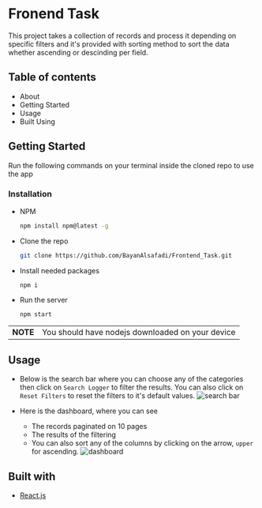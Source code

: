 # Fronend Task

This project takes a collection of records and process it depending on specific filters and it's provided with sorting method to sort the data whether ascending or descinding per field.

## Table of contents

- About
- Getting Started
- Usage
- Built Using

## Getting Started

Run the following commands on your terminal inside the cloned repo to use the app

### Installation

- NPM
  ```sh
  npm install npm@latest -g
  ```
- Clone the repo
  ```sh
  git clone https://github.com/BayanAlsafadi/Frontend_Task.git
  ```
- Install needed packages
  ```
  npm i
  ```
- Run the server
  ```
  npm start
  ```

|          |                                                  |
| -------- | ------------------------------------------------ |
| **NOTE** | You should have nodejs downloaded on your device |

## Usage

- Below is the search bar where you can choose any of the categories then click on `Search Logger` to filter the results. You can also click on `Reset Filters` to reset the filters to it's default values.
  ![search bar]("./assets/search_bar.png")

- Here is the dashboard, where you can see
  - The records paginated on 10 pages
  - The results of the filtering
  - You can also sort any of the columns by clicking on the arrow, `upper` for ascending.
    ![dashboard]("./assets/dashboard_pagination.png")

## Built with

- [React.js](https://reactjs.org/)
